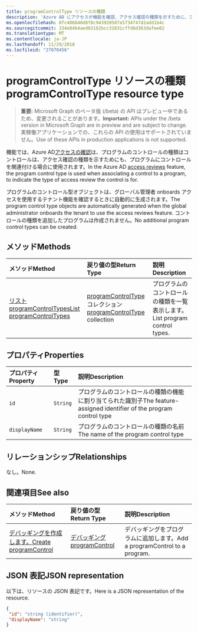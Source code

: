 ```yaml
---
title: programControlType リソースの種類
description: 'Azure AD にアクセスが機能を確認、アクセス確認の種類を示すために、プログラムにコントロールをコントロールに関連付けることが、ときにプログラムのコントロールの種類を使用します。  '
ms.openlocfilehash: 8fc406648d8f8c943920507a5734f47d2add1b4c
ms.sourcegitcommit: 334e84b4aed63162bcc31831cffd6d363dafee02
ms.translationtype: MT
ms.contentlocale: ja-JP
ms.lasthandoff: 11/29/2018
ms.locfileid: "27070456"
---
```

# <a name="programcontroltype-resource-type"></a><span data-ttu-id="1c0ec-103">programControlType リソースの種類</span><span class="sxs-lookup"><span data-stu-id="1c0ec-103">programControlType resource type</span></span>

> <span data-ttu-id="1c0ec-104">**重要:** Microsoft Graph のベータ版 (/beta) の API はプレビュー中であるため、変更されることがあります。</span><span class="sxs-lookup"><span data-stu-id="1c0ec-104">**Important:** APIs under the /beta version in Microsoft Graph are in preview and are subject to change.</span></span> <span data-ttu-id="1c0ec-105">実稼働アプリケーションでの、これらの API の使用はサポートされていません。</span><span class="sxs-lookup"><span data-stu-id="1c0ec-105">Use of these APIs in production applications is not supported.</span></span>

<span data-ttu-id="1c0ec-106">機能では、Azure AD[アクセスの確認](accessreviews-root.md)は、プログラムのコントロールの種類はコントロールは、アクセス確認の種類を示すためにも、プログラムにコントロールを関連付ける場合に使用されます。</span><span class="sxs-lookup"><span data-stu-id="1c0ec-106">In the Azure AD [access reviews](accessreviews-root.md) feature, the program control type is used when associating a control to a program, to indicate the type of access review the control is for.</span></span>  

<span data-ttu-id="1c0ec-107">プログラムのコントロール型オブジェクトは、グローバル管理者 onboards アクセスを使用するテナント機能を確認するときに自動的に生成されます。</span><span class="sxs-lookup"><span data-stu-id="1c0ec-107">The program control type objects are automatically generated when the global administrator onboards the tenant to use the access reviews feature.</span></span>  <span data-ttu-id="1c0ec-108">コントロールの種類を追加したプログラムは作成されません。</span><span class="sxs-lookup"><span data-stu-id="1c0ec-108">No additional program control types can be created.</span></span>


## <a name="methods"></a><span data-ttu-id="1c0ec-109">メソッド</span><span class="sxs-lookup"><span data-stu-id="1c0ec-109">Methods</span></span>

| <span data-ttu-id="1c0ec-110">メソッド</span><span class="sxs-lookup"><span data-stu-id="1c0ec-110">Method</span></span>           | <span data-ttu-id="1c0ec-111">戻り値の型</span><span class="sxs-lookup"><span data-stu-id="1c0ec-111">Return Type</span></span>    |<span data-ttu-id="1c0ec-112">説明</span><span class="sxs-lookup"><span data-stu-id="1c0ec-112">Description</span></span>|
|:---------------|:--------|:----------|
|[<span data-ttu-id="1c0ec-113">リスト programControlTypes</span><span class="sxs-lookup"><span data-stu-id="1c0ec-113">List programControlTypes</span></span>](../api/programcontroltype-list.md) | <span data-ttu-id="1c0ec-114">[programControlType](programcontroltype.md)コレクション</span><span class="sxs-lookup"><span data-stu-id="1c0ec-114">[programControlType](programcontroltype.md) collection</span></span>| <span data-ttu-id="1c0ec-115">プログラムのコントロールの種類を一覧表示します。</span><span class="sxs-lookup"><span data-stu-id="1c0ec-115">List program control types.</span></span> |

## <a name="properties"></a><span data-ttu-id="1c0ec-116">プロパティ</span><span class="sxs-lookup"><span data-stu-id="1c0ec-116">Properties</span></span>
| <span data-ttu-id="1c0ec-117">プロパティ</span><span class="sxs-lookup"><span data-stu-id="1c0ec-117">Property</span></span>     | <span data-ttu-id="1c0ec-118">型</span><span class="sxs-lookup"><span data-stu-id="1c0ec-118">Type</span></span>   |<span data-ttu-id="1c0ec-119">説明</span><span class="sxs-lookup"><span data-stu-id="1c0ec-119">Description</span></span>|
|:---------------|:--------|:----------|
| `id`                     |`String`                | <span data-ttu-id="1c0ec-120">プログラムのコントロールの種類の機能に割り当てられた識別子</span><span class="sxs-lookup"><span data-stu-id="1c0ec-120">The feature-assigned identifier of the program control type</span></span>                                      |
| `displayName`            |`String`                | <span data-ttu-id="1c0ec-121">プログラムのコントロールの種類の名前</span><span class="sxs-lookup"><span data-stu-id="1c0ec-121">The name of the program control type</span></span>                                                             |


## <a name="relationships"></a><span data-ttu-id="1c0ec-122">リレーションシップ</span><span class="sxs-lookup"><span data-stu-id="1c0ec-122">Relationships</span></span>

<span data-ttu-id="1c0ec-123">なし。</span><span class="sxs-lookup"><span data-stu-id="1c0ec-123">None.</span></span>


## <a name="see-also"></a><span data-ttu-id="1c0ec-124">関連項目</span><span class="sxs-lookup"><span data-stu-id="1c0ec-124">See also</span></span>

| <span data-ttu-id="1c0ec-125">メソッド</span><span class="sxs-lookup"><span data-stu-id="1c0ec-125">Method</span></span>           | <span data-ttu-id="1c0ec-126">戻り値の型</span><span class="sxs-lookup"><span data-stu-id="1c0ec-126">Return Type</span></span>    |<span data-ttu-id="1c0ec-127">説明</span><span class="sxs-lookup"><span data-stu-id="1c0ec-127">Description</span></span>|
|:---------------|:--------|:----------|
|[<span data-ttu-id="1c0ec-128">デバッギングを作成します。</span><span class="sxs-lookup"><span data-stu-id="1c0ec-128">Create programControl</span></span>](../api/programcontrol-create.md) |     [<span data-ttu-id="1c0ec-129">デバッギング</span><span class="sxs-lookup"><span data-stu-id="1c0ec-129">programControl</span></span>](programcontrol.md) |   <span data-ttu-id="1c0ec-130">デバッギングをプログラムに追加します。</span><span class="sxs-lookup"><span data-stu-id="1c0ec-130">Add a programControl to a program.</span></span>|


## <a name="json-representation"></a><span data-ttu-id="1c0ec-131">JSON 表記</span><span class="sxs-lookup"><span data-stu-id="1c0ec-131">JSON representation</span></span>

<span data-ttu-id="1c0ec-132">以下は、リソースの JSON 表記です。</span><span class="sxs-lookup"><span data-stu-id="1c0ec-132">Here is a JSON representation of the resource.</span></span>

<!-- {
  "blockType": "resource",
  "optionalProperties": [

  ],
  "@odata.type": "microsoft.graph.programControlType"
}-->

```json
{
 "id": "string (identifier)",
 "displayName": "string"
}

```

<!-- {
  "type": "#page.annotation",
  "description": "programControlType resource",
  "keywords": "",
  "section": "documentation",
  "tocPath": ""
}-->
